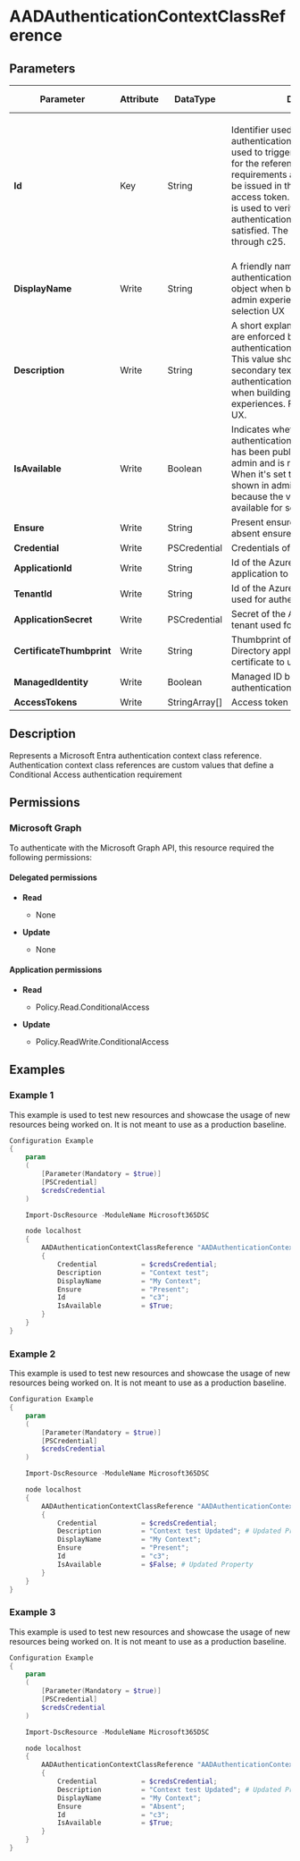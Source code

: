 ﻿# AADAuthenticationContextClassReference

## Parameters

| Parameter | Attribute | DataType | Description | Allowed Values |
| --- | --- | --- | --- | --- |
| **Id** | Key | String | Identifier used to reference the authentication context class. The id is used to trigger step-up authentication for the referenced authentication requirements and is the value that will be issued in the acrs claim of an access token. This value in the claim is used to verify that the required authentication context has been satisfied. The allowed values are c1 through c25. | `c1`, `c2`, `c3`, `c4`, `c5`, `c6`, `c7`, `c8`, `c9`, `c10`, `c11`, `c12`, `c13`, `c14`, `c15`, `c16`, `c17`, `c18`, `c19`, `c20`, `c21`, `c22`, `c23`, `c24`, `c25` |
| **DisplayName** | Write | String | A friendly name that identifies the authenticationContextClassReference object when building user-facing admin experiences. For example, a selection UX | |
| **Description** | Write | String | A short explanation of the policies that are enforced by authenticationContextClassReference. This value should be used to provide secondary text to describe the authentication context class reference when building user-facing admin experiences. For example, a selection UX. | |
| **IsAvailable** | Write | Boolean | Indicates whether the authenticationContextClassReference has been published by the security admin and is ready for use by apps. When it's set to false, it shouldn't be shown in admin UX experiences because the value isn't currently available for selection. | |
| **Ensure** | Write | String | Present ensures the policy exists, absent ensures it is removed. | `Present`, `Absent` |
| **Credential** | Write | PSCredential | Credentials of the Admin | |
| **ApplicationId** | Write | String | Id of the Azure Active Directory application to authenticate with. | |
| **TenantId** | Write | String | Id of the Azure Active Directory tenant used for authentication. | |
| **ApplicationSecret** | Write | PSCredential | Secret of the Azure Active Directory tenant used for authentication. | |
| **CertificateThumbprint** | Write | String | Thumbprint of the Azure Active Directory application's authentication certificate to use for authentication. | |
| **ManagedIdentity** | Write | Boolean | Managed ID being used for authentication. | |
| **AccessTokens** | Write | StringArray[] | Access token used for authentication. | |


## Description

Represents a Microsoft Entra authentication context class reference. Authentication context class references are custom values that define a Conditional Access authentication requirement

## Permissions

### Microsoft Graph

To authenticate with the Microsoft Graph API, this resource required the following permissions:

#### Delegated permissions

- **Read**

    - None

- **Update**

    - None

#### Application permissions

- **Read**

    - Policy.Read.ConditionalAccess

- **Update**

    - Policy.ReadWrite.ConditionalAccess

## Examples

### Example 1

This example is used to test new resources and showcase the usage of new resources being worked on.
It is not meant to use as a production baseline.

```powershell
Configuration Example
{
    param
    (
        [Parameter(Mandatory = $true)]
        [PSCredential]
        $credsCredential
    )

    Import-DscResource -ModuleName Microsoft365DSC

    node localhost
    {
        AADAuthenticationContextClassReference "AADAuthenticationContextClassReference-Test"
        {
            Credential           = $credsCredential;
            Description          = "Context test";
            DisplayName          = "My Context";
            Ensure               = "Present";
            Id                   = "c3";
            IsAvailable          = $True;
        }
    }
}
```

### Example 2

This example is used to test new resources and showcase the usage of new resources being worked on.
It is not meant to use as a production baseline.

```powershell
Configuration Example
{
    param
    (
        [Parameter(Mandatory = $true)]
        [PSCredential]
        $credsCredential
    )

    Import-DscResource -ModuleName Microsoft365DSC

    node localhost
    {
        AADAuthenticationContextClassReference "AADAuthenticationContextClassReference-Test"
        {
            Credential           = $credsCredential;
            Description          = "Context test Updated"; # Updated Property
            DisplayName          = "My Context";
            Ensure               = "Present";
            Id                   = "c3";
            IsAvailable          = $False; # Updated Property
        }
    }
}
```

### Example 3

This example is used to test new resources and showcase the usage of new resources being worked on.
It is not meant to use as a production baseline.

```powershell
Configuration Example
{
    param
    (
        [Parameter(Mandatory = $true)]
        [PSCredential]
        $credsCredential
    )

    Import-DscResource -ModuleName Microsoft365DSC

    node localhost
    {
        AADAuthenticationContextClassReference "AADAuthenticationContextClassReference-Test"
        {
            Credential           = $credsCredential;
            Description          = "Context test Updated"; # Updated Property
            DisplayName          = "My Context";
            Ensure               = "Absent";
            Id                   = "c3";
            IsAvailable          = $True;
        }
    }
}
```

